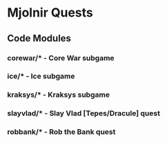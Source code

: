 # Mjolnir Quests

## Code Modules

### corewar/*           - Core War subgame

### ice/*               - Ice subgame

### kraksys/*           - Kraksys subgame

### slayvlad/*          - Slay Vlad [Tepes/Dracule] quest

### robbank/*           - Rob the Bank quest

